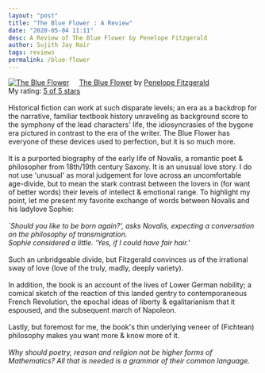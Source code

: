 ```yaml
---
layout: "post"
title: "The Blue Flower : A Review"
date: "2020-05-04 11:11"
desc: A Review of The Blue Flower by Penelope Fitzgerald
author: Sujith Jay Nair
tags: reviews
permalink: /blue-flower
---
```

<a href="https://www.goodreads.com/book/show/24356917-the-blue-flower" style="float: left; padding-right: 20px"><img border="0" alt="The Blue Flower" src="https://i.gr-assets.com/images/S/compressed.photo.goodreads.com/books/1420661808l/24356917._SX98_.jpg" /></a><a href="https://www.goodreads.com/book/show/24356917-the-blue-flower">The Blue Flower</a> by <a href="https://www.goodreads.com/author/show/3222.Penelope_Fitzgerald">Penelope Fitzgerald</a><br/>
My rating: <a href="https://www.goodreads.com/review/show/3238797380">5 of 5 stars</a><br /><br />
Historical fiction can work at such disparate levels; an era as a backdrop for the narrative, familiar textbook history unraveling as background score to the symphony of the lead characters' life, the idiosyncrasies of the bygone era pictured in contrast to the era of the writer. The Blue Flower has everyone of these devices used to perfection, but it is so much more.<br /><br />It is a purported biography of the early life of Novalis, a romantic poet & philosopher from 18th/19th century Saxony. It is an unusual love story. I do not use 'unusual' as moral judgement for love across an uncomfortable age-divide, but to mean the stark contrast between the lovers in (for want of better words) their levels of intellect & emotional range. To highlight my point, let me present my favorite exchange of words between Novalis and his ladylove Sophie:<br /><br /><i>`Should you like to be born again?’, asks Novalis, expecting a conversation on the philosophy of transmigration.<br />Sophie considered a little. ‘Yes, if I could have fair hair.’ </i><br /><br />Such an unbridgeable divide, but Fitzgerald convinces us of the irrational sway of love (love of the truly, madly, deeply variety).<br /><br />In addition, the book is an account of the lives of Lower German nobility; a comical sketch of the reaction of this landed gentry to contemporaneous French Revolution, the epochal ideas of liberty & egalitarianism that it espoused, and the subsequent march of Napoleon.<br /><br />Lastly, but foremost for me, the book's thin underlying veneer of (Fichtean) philosophy makes you want more & know more of it.<br /><br /><i> Why should poetry, reason and religion not be higher forms of Mathematics? All that is needed is a grammar of their common language. </i>
<br/><br/>
